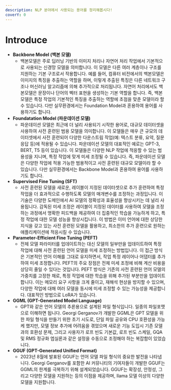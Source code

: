 ```yaml
---
description: NLP 분야에서 사용되는 용어를 정리해봅시다!
coverY: 0
---
```


# Introduce

* **Backbone Model (백본 모델)**
  * 백본모델은 주로 딥러닝 기반의 이미지 처리나 자연어 처리 작업에서 기본적으로 사용되는 신경망 모델을 의미합니다. 이 모델은 다른 여러 계층이나 구조를 지원하는 기본 구조로서 작용합니다. 예를 들어, 컴퓨터 비전에서의 백본모델은 이미지의 특징을 추출하는 역할을 하며, 이렇게 추출된 특징은 다른 네트워크 구조나 머신러닝 알고리즘에 의해 추가적으로 처리됩니다. 자연어 처리에서도 백본모델은 문장이나 단어의 벡터 표현을 생성하는 기본 역할을 합니다. 즉, 백본모델은 특정 작업의 기본적인 특징을 추출하는 역할에 초점을 맞춘 모델이라 할 수 있습니다. 다만 실무환경에서는 Foundation Model과 혼용하여 용어를 사용하기도 합니다.
* **Foundatation Model (파운데이션 모델)**
  * 파운데이션 모델은 최근에 더 널리 사용되기 시작한 용어로, 대규모 데이터셋을 사용하여 사전 훈련된 범용 모델을 의미합니다. 이 모델들은 매우 큰 규모의 데이터셋에서 사전 훈련되어 다양한 다운스트림 작업(예: 텍스트 분류, 요약, 질문 응답 등)에 적용될 수 있습니다. 파운데이션 모델의 대표적인 예로는 GPT-3, BERT, T5 등이 있습니다. 이 모델들은 다양한 NLP 작업에 적응할 수 있는 범용성을 지니며, 특정 작업에 맞게 미세 조정될 수 있습니다. 즉, 파운데이션 모델은 다양한 작업에 적용 가능한 범용적이고 사전 훈련된 대규모 모델이라 할 수 있습니다. 다만 실무환경에서는 Backbone Model과 혼용하여 용어를 사용하기도 합니다.
* **Supervised Fine Tuning (SFT)**
  * 사전 훈련된 모델을 새로운, 레이블이 지정된 데이터셋으로 추가 훈련하여 특정 작업을 더 효과적으로 수행하도록 모델의 매개변수를 조정하는 과정입니다. 이 기술은 다양한 도메인에서 AI 모델의 정확성과 효율성을 향상시키는 데 널리 사용됩니다. 감독된 미세 조정은 레이블이 지정된 데이터를 사용하여 모델을 조정하는 과정에서 명확한 피드백을 제공하여 더 집중적인 학습을 가능하게 하고, 특정 작업에 대한 모델 성능을 향상시킵니다. 이 방법은 이미 언어에 대한 상당한 지식을 갖고 있는 사전 훈련된 모델을 활용하고, 최소한의 추가 훈련으로 원하는 애플리케이션에 적응시킬 수 있습니다.
* **Parameter-Efficient Fine Tuning (PEFT)**
  * 전체 모델 파라미터를 업데이트하는 대신 모델의 일부만을 업데이트하여 특정 작업에 대해 사전 훈련된 언어 모델을 미세 조정하는 방법입니다. 이 접근 방식은 기본적인 언어 이해를 그대로 유지하면서, 작업 특정 레이어나 어댑터를 추가하여 미세 조정합니다. PEFT의 주요 장점은 전체 미세 조정에 비해 계산 비용을 상당히 줄일 수 있다는 것입니다. PEFT 방식은 기존의 사전 훈련된 언어 모델의 가중치를 고정한 채로, 특정 작업에 대한 학습을 위해 추가된 부분만을 업데이트합니다. 이는 메모리 요구 사항을 크게 줄이고, 재해석 현상을 방지할 수 있으며, 다양한 작업에 대해 여러 모델을 동시에 미세 조정할 수 있는 가능성을 제공합니다. 대표적인 방법으로 LoRA가 있습니다.
* **GGML (GPT-Generated Model Language)**
  * GPT와 같은 언어 모델의 추론용으로 설계된 파일 형식입니다. 일종의 파일포맷으로 이해하면 됩니다. Georgi Gerganov가 개발한 GGML은 GPT 모델을 위한 파일 형식을 만들기 위한 초기 시도로, 단일 파일 공유와 CPU 호환성을 가능케 했지만, 모델 정보 추가에 어려움을 겪었으며 새로운 기능 도입시 기존 모델과의 호환성 문제, 그리고 사용자가 로프 빈도 기본값, 로프 빈도 스케일, GQA 및 RMS 정규화 엡실론과 같은 설정을 수동으로 조정해야 하는 복잡함이 있었습니다.
* **GGUF (GPT-Generated Unified Format)**
  * 2023년 8월에 발표된 GGUF는 언어 모델 파일 형식의 중요한 발전을 나타냅니다. Georgi Gerganov를 포함한 AI 커뮤니티의 기여자들이 개발한 GGUF는 GGML의 한계를 극복하기 위해 설계되었습니다. GGUF는 확장성, 안정성, 그리고 다양한 모델을 지원하는 등의 이점을 제공하며, llama 모델 이상의 다양한 모델을 지원합니다.
